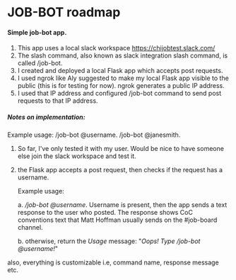 # JOB-BOT roadmap


#### Simple job-bot app.
1. This app uses a local slack workspace https://chijobtest.slack.com/
2. The slash command, also known as slack integration slash command, is called /job-bot. 
3. I created and deployed a local Flask app which accepts post requests. 
4. I used ngrok like Aly suggested to make my local Flask app visible to the public (this is for testing for now). ngrok generates a public IP address. 
5. I used that IP address and configured /job-bot command to send post requests to that IP address. 


##### Notes on implementation: 
Example usage: /job-bot @username. /job-bot @janesmith. 
1. So far, I've only tested it with my user. Would be nice to have someone else join the slack workspace and test it. 
2. the Flask app accepts a post request, then checks if the request has a username. 
    
    Example usage: 
    
    a. _/job-bot @username_. Username is present, then the app sends a text response to the user who posted. The response shows CoC conventions text that Matt Hoffman usually sends on the #job-board channel. 
    
    b. otherwise, return the _Usage_ message: "_Oops! Type /job-bot @username!_"



also, everything is customizable i.e, command name, response message etc. 